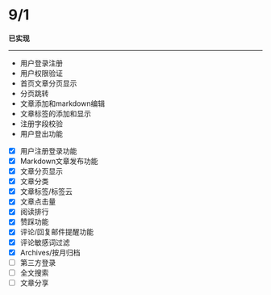 # 9/1 #
**已实现**

----------

- 用户登录注册
- 用户权限验证
- 首页文章分页显示
- 分页跳转
- 文章添加和markdown编辑
- 文章标签的添加和显示
- 注册字段校验
- 用户登出功能

- [x] 用户注册登录功能
- [x] Markdown文章发布功能
- [x] 文章分页显示
- [x] 文章分类
- [x] 文章标签/标签云
- [x] 文章点击量 
- [x] 阅读排行
- [x] 赞踩功能
- [x] 评论/回复邮件提醒功能
- [x] 评论敏感词过滤
- [x] Archives/按月归档
- [ ] 第三方登录
- [ ] 全文搜索
- [ ] 文章分享
